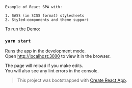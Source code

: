 ```
Example of React SPA with:

1. SASS (in SCSS format) stylesheets
2. Styled-components and theme support
```

To run the Demo:

### `yarn start`

Runs the app in the development mode.<br />
Open [http://localhost:3000](http://localhost:3000) to view it in the browser.

The page will reload if you make edits.<br />
You will also see any lint errors in the console.

> This project was bootstrapped with [Create React App](https://github.com/facebook/create-react-app).
